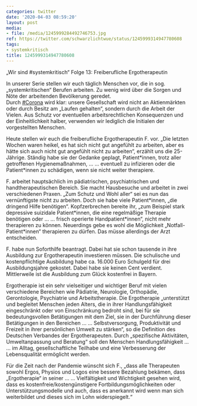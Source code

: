 ```yaml
---
categories: twitter
date: '2020-04-03 08:59:20'
layout: post
media:
- file: /media/1245999284492746753.jpg
ref: https://twitter.com/schwarzlichtwue/status/1245999314947780608
tags:
- systemkritisch
title: 1245999314947780608
---
```

„Wir sind #systemkritisch“ Folge 13: Freiberufliche Ergotherapeutin



In unserer Serie stellen wir euch täglich Menschen vor, die in sog. „systemkritischen“ Berufen arbeiten. Zu wenig wird über die Sorgen und Nöte der arbeitenden Bevölkerung geredet.  
Durch [#Corona](/t/corona) wird klar: unsere Gesellschaft wird nicht an Aktienmärkten oder durch Besitz am „Laufen gehalten“, sondern durch die Arbeit der Vielen. 
Aus Schutz vor eventuellen arbeitsrechtlichen Konsequenzen und der Einheitlichkeit halber, verwenden wir lediglich die Initialen der vorgestellten Menschen.



Heute stellen wir euch die freiberufliche Ergotherapeutin F. vor. 
„Die letzten Wochen waren heikel, es hat sich nicht gut angefühlt zu arbeiten, aber es hätte sich auch nicht gut angefühlt nicht zu arbeiten“, erzählt uns die 25-Jährige. Ständig habe sie der Gedanke geplagt, Patient\*innen, trotz aller getroffenen Hygienemaßnahmen, … 
… eventuell zu infizieren oder die Patient\*innen zu schädigen, wenn sie nicht weiter therapiere.



F. arbeitet hauptsächlich im pädiatrischen, psychiatrischen und handtherapeutischen Bereich. Sie macht Hausbesuche und arbeitet in zwei verschiedenen Praxen. 
„Zum Schutz und Wohl aller“ sei es nun das vernünftigste nicht zu arbeiten. Doch sie habe viele Patient\*innen, „die dringend Hilfe benötigen“. Kopfzerbrechen bereite ihr, „zum Beispiel stark depressive suizidale Patient\*innen, die eine regelmäßige Therapie benötigen oder … 
… frisch operierte Handpatient\*innen“, nicht mehr therapieren zu können. Neuerdings gebe es wohl die Möglichkeit „Notfall-Patient\*innen“ therapieren zu dürfen. Das müsse allerdings der Arzt entscheiden.



F. habe nun Soforthilfe beantragt. 
Dabei hat sie schon tausende in ihre Ausbildung zur Ergotherapeutin investieren müssen. Die schulische und kostenpflichtige Ausbildung habe ca. 16.000 Euro Schulgeld für drei Ausbildungsjahre gekostet. Dabei habe sie keinen Cent verdient. 
Mittlerweile ist die Ausbildung zum Glück kostenfrei in Bayern. 



Ergotherapie ist ein sehr vielseitiger und wichtiger Beruf mit vielen verschiedene Bereichen wie Pädiatrie, Neurologie, Orthopädie, Gerontologie, Psychiatrie und Arbeitstherapie. 
Die Ergotherapie „unterstützt und begleitet Menschen jeden Alters, die in ihrer Handlungsfähigkeit eingeschränkt oder von Einschränkung bedroht sind, bei für sie bedeutungsvollen Betätigungen mit dem Ziel, sie in der Durchführung dieser Betätigungen in den Bereichen … 
… Selbstversorgung, Produktivität und Freizeit in ihrer persönlichen Umwelt zu stärken“, so die Definition des Deutschen Verbandes der Ergotherapeuten. Durch „spezifische Aktivitäten, Umweltanpassung und Beratung“ soll den Menschen Handlungsfähigkeit … 
… im Alltag, gesellschaftliche Teilhabe und eine Verbesserung der Lebensqualität ermöglicht werden.



Für die Zeit nach der Pandemie wünscht sich F., „dass alle Therapeuten sowohl Ergos, Physios und Logos eine bessere Bezahlung bekämen, dass „Ergotherapie“ in seiner … 
… Vielfältigkeit und Wichtigkeit gesehen wird, dass es kostenfreie/kostengünstigere Fortbildungsmöglichkeiten oder Unterstützungsmodelle und auch, dass es anerkannt wird wenn man sich weiterbildet und dieses sich im Lohn widerspiegelt.“ 
